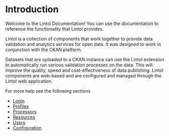 # Introduction

Welcome to the Lintol Documentation! You can use the documentation to reference the functionality that Lintol provides.

Lintol is a collection of components that work together to provide data validation and analytics services for open data. It was designed to work in conjunction with the CKAN platform.

Datasets that are uploaded to a CKAN instance can use the Lintol extension to automatically run various validation processes on the data. This will improve the quality, speed and cost-effectiveness of data publishing. Lintol components are web-based and are configured and managed through the Lintol web application.

For more help see the following sections
- [Login](./Login)
- [Profiles](./Profiles)
- [Processors](./Processors)
- [Resources](./Resources)
- [Users](./Users)
- [Configuration](./Configuration)
